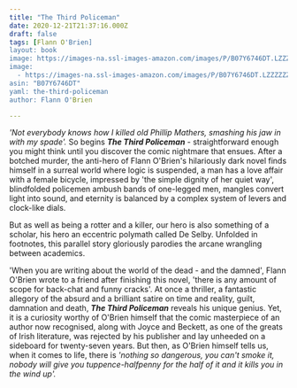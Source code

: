 ```yaml
---
title: "The Third Policeman"
date: 2020-12-21T21:37:16.000Z
draft: false
tags: [Flann O'Brien]
layout: book
image: https://images-na.ssl-images-amazon.com/images/P/B07Y6746DT.LZZZZZZZ.jpg
image: 
  - https://images-na.ssl-images-amazon.com/images/P/B07Y6746DT.LZZZZZZZ.jpg
asin: "B07Y6746DT"
yaml: the-third-policeman
author: Flann O'Brien

---
```


*'Not everybody knows how I killed old Phillip Mathers, smashing his jaw in with my spade'.* So begins ***The Third Policeman*** - straightforward enough you might think until you discover the comic nightmare that ensues. After a botched murder, the anti-hero of Flann O'Brien's hilariously dark novel finds himself in a surreal world where logic is suspended, a man has a love affair with a female bicycle, impressed by 'the simple dignity of her quiet way', blindfolded policemen ambush bands of one-legged men, mangles convert light into sound, and eternity is balanced by a complex system of levers and clock-like dials.  
  
But as well as being a rotter and a killer, our hero is also something of a scholar, his hero an eccentric polymath called De Selby. Unfolded in footnotes, this parallel story gloriously parodies the arcane wrangling between academics.  
  
'When you are writing about the world of the dead - and the damned', Flann O'Brien wrote to a friend after finishing this novel, 'there is any amount of scope for back-chat and funny cracks'. At once a thriller, a fantastic allegory of the absurd and a brilliant satire on time and reality, guilt, damnation and death, ***The Third Policeman*** reveals his unique genius. Yet, it is a curiosity worthy of O'Brien himself that the comic masterpiece of an author now recognised, along with Joyce and Beckett, as one of the greats of Irish literature, was rejected by his publisher and lay unheeded on a sideboard for twenty-seven years. But then, as O'Brien himself tells us, when it comes to life, there is *'nothing so dangerous, you can't smoke it, nobody will give you tuppence-halfpenny for the half of it and it kills you in the wind up'.*